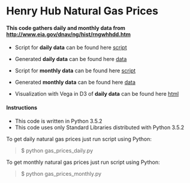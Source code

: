 # Henry Hub Natural Gas Prices

#### This code gathers daily and monthly data from http://www.eia.gov/dnav/ng/hist/rngwhhdd.htm

* Script for **daily data** can be found here [script](/gas_prices_daily.py)

* Generated **daily data** can be found here [data](/data_daily.csv)

* Script for **monthly data** can be found here [script](/gas_prices_monthly.py)

* Generated **monthly data** can be found here [data](/data_monthly.csv)

* Visualization with Vega in D3 of **daily data** can be found here [html](/graph_of_daily_prices.html)


#### Instructions

- This code is written in Python 3.5.2
- This code uses only Standard Libraries distributed with Python 3.5.2

To get daily natural gas prices just run script using Python:
> $ python gas_prices_daily.py

To get monthly natural gas prices just run script using Python:
> $ python gas_prices_monthly.py

